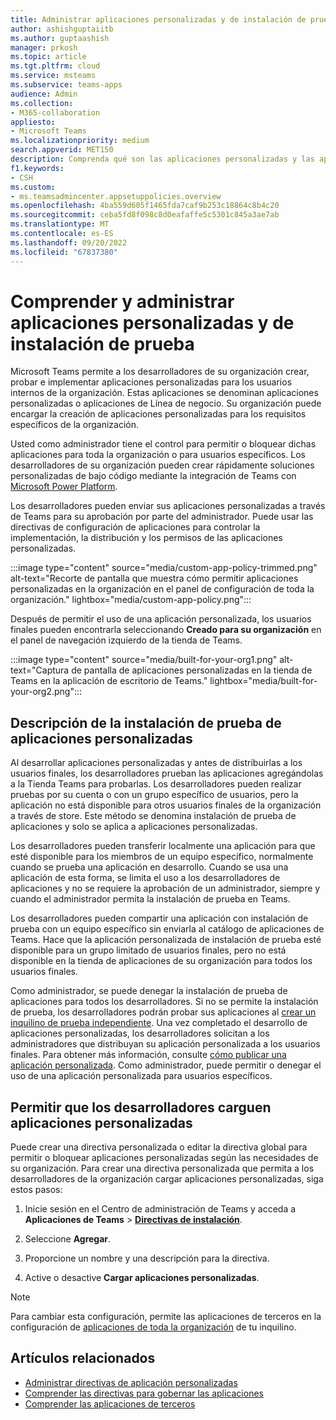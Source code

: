 ```yaml
---
title: Administrar aplicaciones personalizadas y de instalación de prueba
author: ashishguptaiitb
ms.author: guptaashish
manager: prkosh
ms.topic: article
ms.tgt.pltfrm: cloud
ms.service: msteams
ms.subservice: teams-apps
audience: Admin
ms.collection:
- M365-collaboration
appliesto:
- Microsoft Teams
ms.localizationpriority: medium
search.appverid: MET150
description: Comprenda qué son las aplicaciones personalizadas y las aplicaciones de instalación de prueba en Microsoft Teams y administre las aplicaciones para gobernar su comportamiento, implementación y permisos.
f1.keywords:
- CSH
ms.custom:
- ms.teamsadmincenter.appsetuppolicies.overview
ms.openlocfilehash: 4ba559d605f1465fda7caf9b253c18864c8b4c20
ms.sourcegitcommit: ceba5fd8f098c8d0eafaffe5c5301c845a3ae7ab
ms.translationtype: MT
ms.contentlocale: es-ES
ms.lasthandoff: 09/20/2022
ms.locfileid: "67837380"
---
```

# <a name="understand-and-manage-custom-and-sideloaded-apps"></a>Comprender y administrar aplicaciones personalizadas y de instalación de prueba

Microsoft Teams permite a los desarrolladores de su organización crear, probar e implementar aplicaciones personalizadas para los usuarios internos de la organización. Estas aplicaciones se denominan aplicaciones personalizadas o aplicaciones de Línea de negocio. Su organización puede encargar la creación de aplicaciones personalizadas para los requisitos específicos de la organización.

Usted como administrador tiene el control para permitir o bloquear dichas aplicaciones para toda la organización o para usuarios específicos. Los desarrolladores de su organización pueden crear rápidamente soluciones personalizadas de bajo código mediante la integración de Teams con [Microsoft Power Platform](/microsoftteams/platform/samples/teams-low-code-solutions).

Los desarrolladores pueden enviar sus aplicaciones personalizadas a través de Teams para su aprobación por parte del administrador. Puede usar las directivas de configuración de aplicaciones para controlar la implementación, la distribución y los permisos de las aplicaciones personalizadas.

:::image type="content" source="media/custom-app-policy-trimmed.png" alt-text="Recorte de pantalla que muestra cómo permitir aplicaciones personalizadas en la organización en el panel de configuración de toda la organización." lightbox="media/custom-app-policy.png":::

Después de permitir el uso de una aplicación personalizada, los usuarios finales pueden encontrarla seleccionando **Creado para su organización** en el panel de navegación izquierdo de la tienda de Teams.

:::image type="content" source="media/built-for-your-org1.png" alt-text="Captura de pantalla de aplicaciones personalizadas en la tienda de Teams en la aplicación de escritorio de Teams." lightbox="media/built-for-your-org2.png":::

## <a name="understand-sideloading-of-custom-apps"></a>Descripción de la instalación de prueba de aplicaciones personalizadas

Al desarrollar aplicaciones personalizadas y antes de distribuirlas a los usuarios finales, los desarrolladores prueban las aplicaciones agregándolas a la Tienda Teams para probarlas. Los desarrolladores pueden realizar pruebas por su cuenta o con un grupo específico de usuarios, pero la aplicación no está disponible para otros usuarios finales de la organización a través de store. Este método se denomina instalación de prueba de aplicaciones y solo se aplica a aplicaciones personalizadas.

Los desarrolladores pueden transferir localmente una aplicación para que esté disponible para los miembros de un equipo específico, normalmente cuando se prueba una aplicación en desarrollo. Cuando se usa una aplicación de esta forma, se limita el uso a los desarrolladores de aplicaciones y no se requiere la aprobación de un administrador, siempre y cuando el administrador permita la instalación de prueba en Teams.

Los desarrolladores pueden compartir una aplicación con instalación de prueba con un equipo específico sin enviarla al catálogo de aplicaciones de Teams. Hace que la aplicación personalizada de instalación de prueba esté disponible para un grupo limitado de usuarios finales, pero no está disponible en la tienda de aplicaciones de su organización para todos los usuarios finales.

Como administrador, se puede denegar la instalación de prueba de aplicaciones para todos los desarrolladores. Si no se permite la instalación de prueba, los desarrolladores podrán probar sus aplicaciones al [crear un inquilino de prueba independiente](/microsoftteams/platform/concepts/build-and-test/prepare-your-o365-tenant). Una vez completado el desarrollo de aplicaciones personalizadas, los desarrolladores solicitan a los administradores que distribuyan su aplicación personalizada a los usuarios finales. Para obtener más información, consulte [cómo publicar una aplicación personalizada](/microsoftteams/upload-custom-apps). Como administrador, puede permitir o denegar el uso de una aplicación personalizada para usuarios específicos.

## <a name="allow-developers-to-upload-custom-apps"></a>Permitir que los desarrolladores carguen aplicaciones personalizadas

Puede crear una directiva personalizada o editar la directiva global para permitir o bloquear aplicaciones personalizadas según las necesidades de su organización. Para crear una directiva personalizada que permita a los desarrolladores de la organización cargar aplicaciones personalizadas, siga estos pasos:

1. Inicie sesión en el Centro de administración de Teams y acceda a **Aplicaciones de Teams** > **[ Directivas de instalación](https://admin.teams.microsoft.com/policies/app-setup)**.

1. Seleccione **Agregar**.

1. Proporcione un nombre y una descripción para la directiva.

1. Active o desactive **Cargar aplicaciones personalizadas**.

> [!NOTE]
> Para cambiar esta configuración, permite las aplicaciones de terceros en la configuración de [aplicaciones de toda la organización](manage-apps.md#manage-org-wide-app-settings) de tu inquilino.

## <a name="related-articles"></a>Artículos relacionados

* [Administrar directivas de aplicación personalizadas](teams-custom-app-policies-and-settings.md)
* [Comprender las directivas para gobernar las aplicaciones](app-policies.md)
* [Comprender las aplicaciones de terceros](overview-third-party-apps.md)
